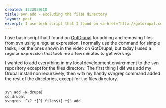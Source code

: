 ```yaml
--- 
created: 1233039318
title: svn add - excluding the files directory
layout: post
excerpt: I use bash script that I found on <a href="http://gotdrupal.com/videos/svn-filtering">GotDrupal</a> for adding and removing files from svn using a regular expression.  I normally use the command for simple tasks, like the ones shown in the video on GotDrupal, but today I used a regular expression that took me a few minutes to get working.
---
```

I use bash script that I found on <a href="http://gotdrupal.com/videos/svn-filtering">GotDrupal</a> for adding and removing files from svn using a regular expression.  I normally use the command for simple tasks, like the ones shown in the video on GotDrupal, but today I used a regular expression that took me a few minutes to get working.

I wanted to add everything in my local development environment to the svn repository except for the files directory.  The first thing I did was add my Drupal install non recursively, then with my handy svngrep command added the rest of the directories, except for the files directory.

<code>
svn add -N drupal
cd drupal
svngrep '^\?.*[^( files$)].*$' add
</code>
